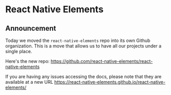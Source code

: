 # React Native Elements

## Announcement

Today we moved the `react-native-elements` repo into its own Github organization. This is a move that allows us to have all our projects under a single place.

Here's the new repo: https://github.com/react-native-elements/react-native-elements

If you are having any issues accessing the docs, please note that they are available at a new URL https://react-native-elements.github.io/react-native-elements/
